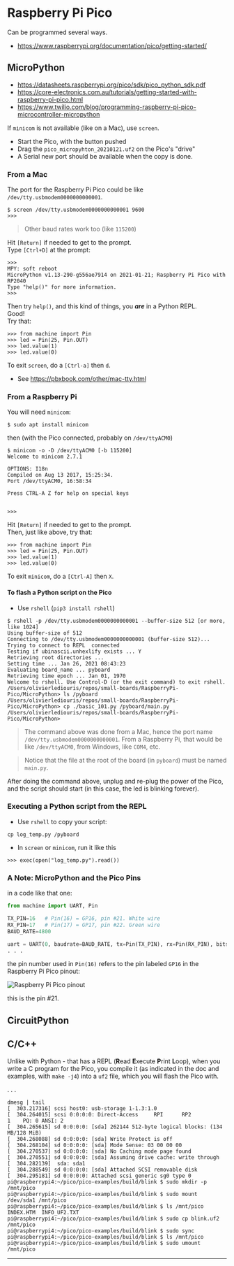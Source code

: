 # Raspberry Pi Pico
Can be programmed several ways.


- <https://www.raspberrypi.org/documentation/pico/getting-started/>

## MicroPython
- <https://datasheets.raspberrypi.org/pico/sdk/pico_python_sdk.pdf>
- <https://core-electronics.com.au/tutorials/getting-started-with-raspberry-pi-pico.html>
- <https://www.twilio.com/blog/programming-raspberry-pi-pico-microcontroller-micropython>

If `minicom` is not available (like on a Mac), use `screen`.  

- Start the Pico, with the button pushed
- Drag the `pico_micropyhton_20210121.uf2` on the Pico's "drive"
- A Serial new port should be available when the copy is done.

### From a Mac
The port for the Raspberry Pi Pico could be like `/dev/tty.usbmodem0000000000001`.  

```
$ screen /dev/tty.usbmodem0000000000001 9600
>>>
```
> Other baud rates work too (like `115200`)

Hit `[Return]` if needed to get to the prompt.  
Type `[Ctrl+D]` at the prompt:
```
>>> 
MPY: soft reboot
MicroPython v1.13-290-g556ae7914 on 2021-01-21; Raspberry Pi Pico with RP2040
Type "help()" for more information.
>>> 
```
Then try `help()`, and this kind of things, you _**are**_ in a Python REPL.  
Good!  
Try that:
```
>>> from machine import Pin
>>> led = Pin(25, Pin.OUT)
>>> led.value(1)
>>> led.value(0)
```
To exit `screen`, do a `[Ctrl-a]` then `d`.

- See <https://pbxbook.com/other/mac-tty.html>

### From a Raspberry Pi
You will need `minicom`:
```
$ sudo apt install minicom
```
then (with the Pico connected, probably on `/dev/ttyACM0`)
```
$ minicom -o -D /dev/ttyACM0 [-b 115200]
Welcome to minicom 2.7.1

OPTIONS: I18n 
Compiled on Aug 13 2017, 15:25:34.
Port /dev/ttyACM0, 16:58:34

Press CTRL-A Z for help on special keys


>>> 
```
Hit `[Return]` if needed to get to the prompt.  
Then, just like above, try that:
```
>>> from machine import Pin
>>> led = Pin(25, Pin.OUT)
>>> led.value(1)
>>> led.value(0)
```
To exit `minicom`, do a `[Ctrl-A]` then `X`.

#### To flash a Python script on the Pico
- Use `rshell` (`pip3 install rshell`)
```
$ rshell -p /dev/tty.usbmodem0000000000001 --buffer-size 512 [or more, like 1024]
Using buffer-size of 512
Connecting to /dev/tty.usbmodem0000000000001 (buffer-size 512)...
Trying to connect to REPL  connected
Testing if ubinascii.unhexlify exists ... Y
Retrieving root directories ... 
Setting time ... Jan 26, 2021 08:43:23
Evaluating board_name ... pyboard
Retrieving time epoch ... Jan 01, 1970
Welcome to rshell. Use Control-D (or the exit command) to exit rshell.
/Users/olivierlediouris/repos/small-boards/RaspberryPi-Pico/MicroPython> ls /pyboard
/Users/olivierlediouris/repos/small-boards/RaspberryPi-Pico/MicroPython> cp ./basic_101.py /pyboard/main.py
/Users/olivierlediouris/repos/small-boards/RaspberryPi-Pico/MicroPython>
```
> The command above was done from a Mac, hence the port name `/dev/tty.usbmodem0000000000001`.
> From a Raspberry Pi, that would be like `/dev/ttyACM0`, from Windows, like `COM4`, etc.

> Notice that the file at the root of the board (in `pyboard`) must be named `main.py`.

After doing the command above, unplug and re-plug the power of the Pico, and
the script should start (in this case, the led is blinking forever).

### Executing a Python script from the REPL
- Use `rshell` to copy your script:
```
cp log_temp.py /pyboard
``` 
- In `screen` or `minicom`, run it like this
```
>>> exec(open("log_temp.py").read())
``` 

### A Note: MicroPython and the Pico Pins
in a code like that one:
```python
from machine import UART, Pin

TX_PIN=16   # Pin(16) = GP16, pin #21. White wire
RX_PIN=17   # Pin(17) = GP17, pin #22. Green wire
BAUD_RATE=4800

uart = UART(0, baudrate=BAUD_RATE, tx=Pin(TX_PIN), rx=Pin(RX_PIN), bits=8, parity=None, stop=1)
. . .
```
the pin number used in `Pin(16)` refers to the pin labeled `GP16` in the Raspberry Pi Pico pinout:

![Raspberry Pi Pico pinout](https://www.raspberrypi.org/documentation/pico/getting-started/static/15243f1ffd3b8ee646a1708bf4c0e866/Pico-R3-Pinout.svg
)

this is the pin #21.

## CircuitPython


## C/C++
Unlike with Python - that has a REPL (**R**ead **E**xecute **P**rint **L**oop), when you write a C program for the Pico, 
you compile it (as indicated in the doc and examples, with `make -j4`)
into a `uf2` file, which you will flash the Pico with.

. . .
```
dmesg | tail
[  303.217316] scsi host0: usb-storage 1-1.3:1.0
[  304.264015] scsi 0:0:0:0: Direct-Access     RPI      RP2              1    PQ: 0 ANSI: 2
[  304.265615] sd 0:0:0:0: [sda] 262144 512-byte logical blocks: (134 MB/128 MiB)
[  304.268088] sd 0:0:0:0: [sda] Write Protect is off
[  304.268104] sd 0:0:0:0: [sda] Mode Sense: 03 00 00 00
[  304.270537] sd 0:0:0:0: [sda] No Caching mode page found
[  304.270551] sd 0:0:0:0: [sda] Assuming drive cache: write through
[  304.282139]  sda: sda1
[  304.288549] sd 0:0:0:0: [sda] Attached SCSI removable disk
[  304.295181] sd 0:0:0:0: Attached scsi generic sg0 type 0
pi@raspberrypi4:~/pico/pico-examples/build/blink $ sudo mkdir -p /mnt/pico
pi@raspberrypi4:~/pico/pico-examples/build/blink $ sudo mount /dev/sda1 /mnt/pico
pi@raspberrypi4:~/pico/pico-examples/build/blink $ ls /mnt/pico
INDEX.HTM  INFO_UF2.TXT
pi@raspberrypi4:~/pico/pico-examples/build/blink $ sudo cp blink.uf2 /mnt/pico
pi@raspberrypi4:~/pico/pico-examples/build/blink $ sudo sync
pi@raspberrypi4:~/pico/pico-examples/build/blink $ ls /mnt/pico
pi@raspberrypi4:~/pico/pico-examples/build/blink $ sudo umount /mnt/pico
```

---
